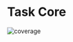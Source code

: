 # Task Core

![coverage](https://raw.githubusercontent.com/task-orc/tas-core/badges/.badges/main/coverage.svg)
